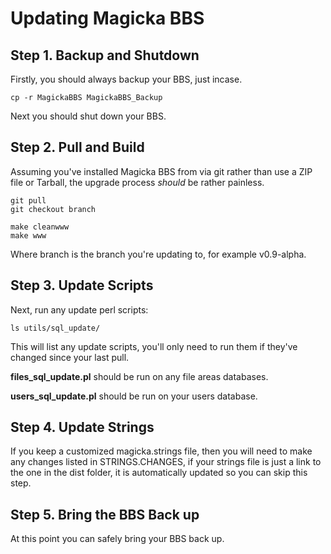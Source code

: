 # Updating Magicka BBS

## Step 1. Backup and Shutdown

Firstly, you should always backup your BBS, just incase.

    cp -r MagickaBBS MagickaBBS_Backup

Next you should shut down your BBS.

## Step 2. Pull and Build

Assuming you've installed Magicka BBS from via git rather than use a ZIP file or Tarball, the upgrade process *should* be rather painless.

    git pull
    git checkout branch

    make cleanwww
    make www

Where branch is the branch you're updating to, for example v0.9-alpha.

## Step 3. Update Scripts

Next, run any update perl scripts:

    ls utils/sql_update/

This will list any update scripts, you'll only need to run them if they've changed since your last pull.

**files_sql_update.pl** should be run on any file areas databases.

**users_sql_update.pl** should be run on your users database.

## Step 4. Update Strings

If you keep a customized magicka.strings file, then you will need to make any changes listed in STRINGS.CHANGES, if your strings file is just a link to the one in the dist folder, it is automatically updated so you can skip this step.

## Step 5. Bring the BBS Back up

At this point you can safely bring your BBS back up.
